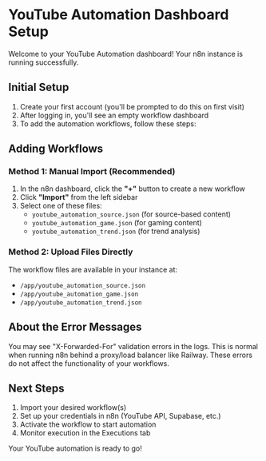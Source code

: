 # YouTube Automation Dashboard Setup

Welcome to your YouTube Automation dashboard! Your n8n instance is running successfully.

## Initial Setup

1. Create your first account (you'll be prompted to do this on first visit)
2. After logging in, you'll see an empty workflow dashboard
3. To add the automation workflows, follow these steps:

## Adding Workflows

### Method 1: Manual Import (Recommended)
1. In the n8n dashboard, click the **"+"** button to create a new workflow
2. Click **"Import"** from the left sidebar 
3. Select one of these files:
   - `youtube_automation_source.json` (for source-based content)
   - `youtube_automation_game.json` (for gaming content)  
   - `youtube_automation_trend.json` (for trend analysis)

### Method 2: Upload Files Directly
The workflow files are available in your instance at:
- `/app/youtube_automation_source.json`
- `/app/youtube_automation_game.json`
- `/app/youtube_automation_trend.json`

## About the Error Messages
You may see "X-Forwarded-For" validation errors in the logs. This is normal when running n8n behind a proxy/load balancer like Railway. These errors do not affect the functionality of your workflows.

## Next Steps
1. Import your desired workflow(s)
2. Set up your credentials in n8n (YouTube API, Supabase, etc.) 
3. Activate the workflow to start automation
4. Monitor execution in the Executions tab

Your YouTube automation is ready to go!